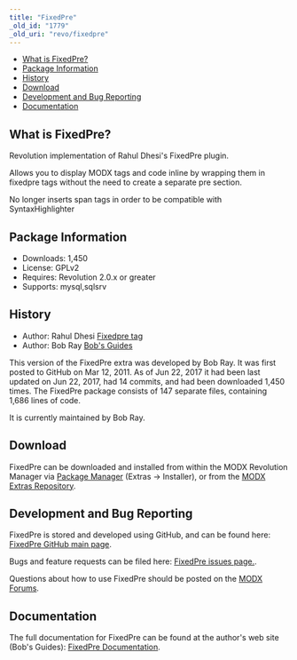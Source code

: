 ```yaml
---
title: "FixedPre"
_old_id: "1779"
_old_uri: "revo/fixedpre"
---
```


- [What is FixedPre?](#FixedPre-WhatisFixedPre)
- [Package Information](#FixedPre-Information)
- [History](#FixedPre-History)
- [Download](#FixedPre-Download)
- [Development and Bug Reporting](#FixedPre-DevelopmentandBugReporting)
- [Documentation](#FixedPre-Documentation)
 
## What is FixedPre?

 Revolution implementation of Rahul Dhesi's FixedPre plugin.

 Allows you to display MODX tags and code inline by wrapping them in fixedpre tags without the need to create a separate pre section.

 No longer inserts span tags in order to be compatible with SyntaxHighlighter

## Package Information

- Downloads: 1,450
- License: GPLv2
- Requires: Revolution 2.0.x or greater
- Supports: mysql,sqlsrv

## History

- Author: Rahul Dhesi [Fixedpre tag](http://rahul.rahul.net/modx-hints/fixedpre-tag.html)
- Author: Bob Ray [Bob's Guides](https://bobsguides.com)

 This version of the FixedPre extra was developed by Bob Ray. It was first posted to GitHub on Mar 12, 2011. As of Jun 22, 2017 it had been last updated on Jun 22, 2017, had 14 commits, and had been downloaded 1,450 times. The FixedPre package consists of 147 separate files, containing 1,686 lines of code.

 It is currently maintained by Bob Ray.

## Download

 FixedPre can be downloaded and installed from within the MODX Revolution Manager via [Package Manager](developing-in-modx/advanced-development/package-management "Package Manager") (Extras -> Installer), or from the [MODX Extras Repository](https://modx.com/extras/package/fixedpre).

## Development and Bug Reporting 

 FixedPre is stored and developed using GitHub, and can be found here: [FixedPre GitHub main page](https://github.com/BobRay/FixedPre).

 Bugs and feature requests can be filed here: [FixedPre issues page.](https://github.com/BobRay/FixedPre/issues).

 Questions about how to use FixedPre should be posted on the [MODX Forums](https://forums.modx.com).

## Documentation

 The full documentation for FixedPre can be found at the author's web site (Bob's Guides): [FixedPre Documentation](https://bobsguides.com/fixedpre-tutorial.html).